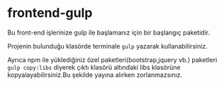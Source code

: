 # frontend-gulp
Bu front-end işlerinize gulp ile başlamanız için bir başlangıç paketidir.

Projenin bulunduğu klasörde terminale ```gulp``` yazarak kullanabilirsiniz.

Ayrıca npm ile yüklediğiniz özel paketleri(bootstrap,jquery vb.) paketleri ```gulp copy:libs``` diyerek çıktı klasörü altındaki libs klasörüne kopyalayabilirsiniz.Bu şekilde yayına alırken zorlanmazsınız.
